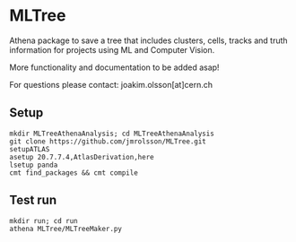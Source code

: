 # MLTree 
Athena package to save a tree that includes clusters, cells, tracks and truth information for projects using ML and Computer Vision.

More functionality and documentation to be added asap!

For questions please contact: joakim.olsson[at]cern.ch

## Setup

```
mkdir MLTreeAthenaAnalysis; cd MLTreeAthenaAnalysis
git clone https://github.com/jmrolsson/MLTree.git 
setupATLAS
asetup 20.7.7.4,AtlasDerivation,here
lsetup panda
cmt find_packages && cmt compile 
```

## Test run

```
mkdir run; cd run
athena MLTree/MLTreeMaker.py
```
